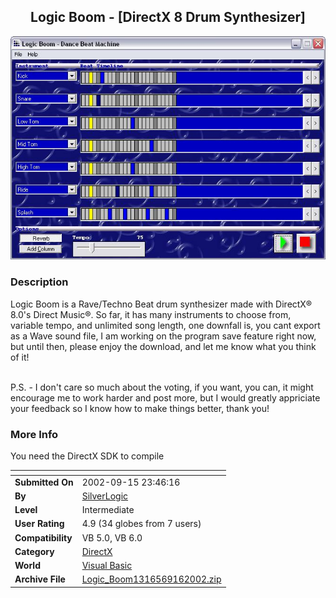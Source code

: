 ﻿<div align="center">

## Logic Boom \- \[DirectX 8 Drum Synthesizer\]

<img src="PIC20029161354712.JPG">
</div>

### Description

Logic Boom is a Rave/Techno Beat drum synthesizer made with DirectX® 8.0's Direct Music®. So far, it has many instruments to choose from, variable tempo, and unlimited song length, one downfall is, you cant export as a Wave sound file, I am working on the program save feature right now, but until then, please enjoy the download, and let me know what you think of it!<br><br>

P.S. - I don't care so much about the voting, if you want, you can, it might encourage me to work harder and post more, but I would greatly appriciate your feedback so I know how to make things better, thank you!
 
### More Info
 
You need the DirectX SDK to compile


<span>             |<span>
---                |---
**Submitted On**   |2002-09-15 23:46:16
**By**             |[SilverLogic](https://github.com/Planet-Source-Code/PSCIndex/blob/master/ByAuthor/silverlogic.md)
**Level**          |Intermediate
**User Rating**    |4.9 (34 globes from 7 users)
**Compatibility**  |VB 5\.0, VB 6\.0
**Category**       |[DirectX](https://github.com/Planet-Source-Code/PSCIndex/blob/master/ByCategory/directx__1-44.md)
**World**          |[Visual Basic](https://github.com/Planet-Source-Code/PSCIndex/blob/master/ByWorld/visual-basic.md)
**Archive File**   |[Logic\_Boom1316569162002\.zip](https://github.com/Planet-Source-Code/silverlogic-logic-boom-directx-8-drum-synthesizer__1-39034/archive/master.zip)








